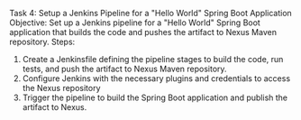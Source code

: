Task 4: Setup a Jenkins Pipeline for a "Hello World" Spring Boot Application
Objective: Set up a Jenkins pipeline for a "Hello World" Spring Boot application that builds the code and pushes the artifact to Nexus Maven repository.
Steps:
1. Create a Jenkinsfile defining the pipeline stages to build the code, run tests, and push the artifact to Nexus Maven repository.
2. Configure Jenkins with the necessary plugins and credentials to access the Nexus repository
3. Trigger the pipeline to build the Spring Boot application and publish the artifact to Nexus.
